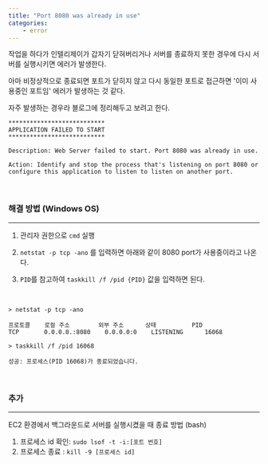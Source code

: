 ```yaml
---
title: "Port 8080 was already in use"
categories:
    - error
---
```


작업을 하다가 인텔리제이가 갑자기 닫혀버리거나 서버를 종료하지 못한 경우에 다시 서버를 실행시키면 에러가 발생한다.

아마 비정상적으로 종료되면 포트가 닫히지 않고 다시 동일한 포트로 접근하면 '이미 사용중인 포트임' 에러가 발생하는 것 같다.

자주 발생하는 경우라 블로그에 정리해두고 보려고 한다.

```
***************************
APPLICATION FAILED TO START
***************************

Description: Web Server failed to start. Port 8080 was already in use.

Action: Identify and stop the process that's listening on port 8080 or configure this application to listen to listen on another port.
```

<br>

### 해결 방법 (Windows OS)
---

1. 관리자 권한으로 `cmd` 실행<br>

2. `netstat -p tcp -ano` 를 입력하면 아래와 같이 8080 port가 사용중이라고 나온다.<br>

3. `PID`를 참고하여 `taskkill /f /pid {PID}` 값을 입력하면 된다.

<br>

```
> netstat -p tcp -ano

프로토콜    로컬 주소        외부 주소      상태          PID
TCP       0.0.0.0.:8080    0.0.0.0:0    LISTENING      16068  
```

```
> taskkill /f /pid 16068

성공: 프로세스(PID 16068)가 종료되었습니다.
```

<br>

### 추가
---
EC2 환경에서 백그라운드로 서버를 실행시켰을 때 종료 방법 (bash)

1. 프로세스 id 확인: `sudo lsof -t -i:[포트 번호]`
2. 프로세스 종료 : `kill -9 [프로세스 id]`